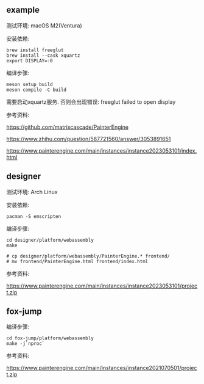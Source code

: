 ## example

测试环境: macOS M2(Ventura)

安装依赖:

```shell
brew install freeglut
brew install --cask xquartz
export DISPLAY=:0
```

编译步骤:

```shell
meson setup build
meson compile -C build
```

需要启动xquartz服务. 否则会出现错误: freeglut failed to open display

参考资料:

https://github.com/matrixcascade/PainterEngine

https://www.zhihu.com/question/587721560/answer/3053891651

https://www.painterengine.com/main/instances/instance2023053101/index.html

## designer

测试环境: Arch Linux

安装依赖:

```shell
pacman -S emscripten
```

编译步骤:

```shell
cd designer/platform/webassembly
make

# cp designer/platform/webassembly/PainterEngine.* frontend/
# mv frontend/PainterEngine.html frontend/index.html
```

参考资料:

https://www.painterengine.com/main/instances/instance2023053101/project.zip


## fox-jump

编译步骤:

```shell
cd fox-jump/platform/webassembly
make -j`nproc`
```

参考资料:

https://www.painterengine.com/main/instances/instance2021070501/project.zip
